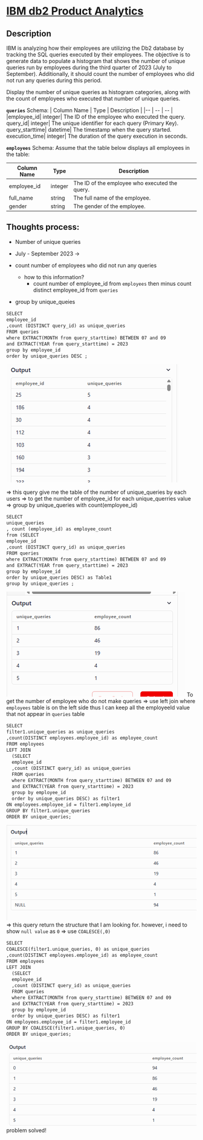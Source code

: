 # [IBM db2 Product Analytics](https://datalemur.com/questions/sql-ibm-db2-product-analytics)

## Description
IBM is analyzing how their employees are utilizing the Db2 database by tracking the SQL queries executed by their employees. The objective is to generate data to populate a histogram that shows the number of unique queries run by employees during the third quarter of 2023 (July to September). Additionally, it should count the number of employees who did not run any queries during this period.

Display the number of unique queries as histogram categories, along with the count of employees who executed that number of unique queries.

**`queries`** Schema:
| Column Name |	Type |	Description |
|-- | -- | -- |
|employee_id|	integer|	The ID of the employee who executed the query.
query_id|	integer|	The unique identifier for each query (Primary Key).
query_starttime|	datetime|	The timestamp when the query started.
execution_time|	integer|	The duration of the query execution in seconds.

**`employees`** Schema:
Assume that the table below displays all employees in the table:

|Column Name|	Type|	Description|
|-- | -- | -- |
|employee_id|	integer|	The ID of the employee who executed the query.
|full_name|	string|	The full name of the employee.
|gender|	string|	The gender of the employee.

## Thoughts process:
- Number of unique queries 
- July - September 2023 -> 
- count number of employees who did not run any queries
  - how to this information? 
    - count number of employee_id from `employees` then minus count distinct  employee_id from `queries`

- group by unique_queies 

```
SELECT
employee_id
,count (DISTINCT query_id) as unique_queries
FROM queries
where EXTRACT(MONTH from query_starttime) BETWEEN 07 and 09 
and EXTRACT(YEAR from query_starttime) = 2023
group by employee_id
order by unique_queries DESC ;
```
![alt text](image/image-ibm-db2.png)

=> this query give me the table of the number of unique_queries by each users => to get the number of employee_id for each unique_querries value => group by unique_queries with count(employee_id)

```
SELECT 
unique_queries
, count (employee_id) as employee_count 
from (SELECT
employee_id
,count (DISTINCT query_id) as unique_queries
FROM queries
where EXTRACT(MONTH from query_starttime) BETWEEN 07 and 09 
and EXTRACT(YEAR from query_starttime) = 2023
group by employee_id
order by unique_queries DESC) as Table1 
group by unique_queries ;
```

![alt text](image/image-2.png)
To get the number of employee who do not make queries => use left join where `employees` table is on the left side thus I  can keep all the employeeId value that not appear in `queries` table

```
SELECT 
filter1.unique_queries as unique_queries
,count(DISTINCT employees.employee_id) as employee_count
FROM employees 
LEFT JOIN 
  (SELECT
  employee_id
  ,count (DISTINCT query_id) as unique_queries
  FROM queries
  where EXTRACT(MONTH from query_starttime) BETWEEN 07 and 09 
  and EXTRACT(YEAR from query_starttime) = 2023
  group by employee_id
  order by unique_queries DESC) as filter1
ON employees.employee_id = filter1.employee_id
GROUP BY filter1.unique_queries
ORDER BY unique_queries;
```
![alt text](image/image-3.png)
=> this query return the structure that I am looking for. however, i need to show `null value` as `0` => use `COALESCE(,0)`

```
SELECT 
COALESCE(filter1.unique_queries, 0) as unique_queries
,count(DISTINCT employees.employee_id) as employee_count
FROM employees 
LEFT JOIN 
  (SELECT
  employee_id
  ,count (DISTINCT query_id) as unique_queries
  FROM queries
  where EXTRACT(MONTH from query_starttime) BETWEEN 07 and 09 
  and EXTRACT(YEAR from query_starttime) = 2023
  group by employee_id
  order by unique_queries DESC) as filter1
ON employees.employee_id = filter1.employee_id
GROUP BY COALESCE(filter1.unique_queries, 0)
ORDER BY unique_queries;
```

![alt text](image/image-4.png)
problem solved!